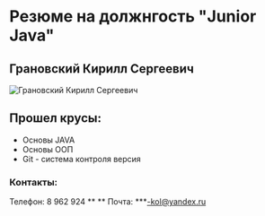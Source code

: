 # Резюме на должнгость "Junior Java" 

## Грановский Кирилл Сергеевич
![Грановский Кирилл Сергеевич]([https://photos.app.goo.gl/ypwoLqSSsBwLsMfh6](https://photos.fife.usercontent.google.com/pw/AP1GczONK_WAuoDoNe2UE3Ttr2MIkcWTF36aWxZFGwS-1q-b_p8qePpI7Qs8=w263-h223-s-no-gm?authuser=0))


## Прошел крусы:
- Основы JAVA
- Основы ООП
- Git - система контроля версия

### Контакты:
Телефон: 8 962 924 ** **
Почта: ***-kol@yandex.ru
